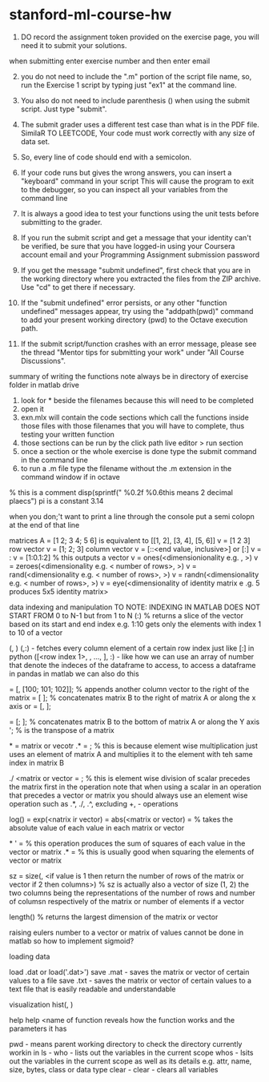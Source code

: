 # stanford-ml-course-hw

1. DO record the assignment token provided on the exercise page, 
you will need it to submit your solutions. 

when submitting enter exercise number and then enter email

2. you do not need to include the ".m" portion of the script file name, so, run the Exercise 1 script by typing just "ex1" at the command line.

3. You also do not need to include parenthesis () when using the submit script. Just type "submit". 

4. The submit grader uses a different test case than what is in the PDF file. 
SimilaR TO LEETCODE, Your code must work correctly with any size of data  set.

5. So, every line of code should end with a semicolon.

6. If your code runs but gives the wrong answers, you can insert a "keyboard" command in your script
This will cause the program to exit to the debugger, so you can inspect all your variables from the command line

7. It is always a good idea to test your functions using the unit tests before submitting to the grader.

8. If you run the submit script and get a message that your identity can't be 
verified, be sure that you have logged-in using your Coursera account email 
and your Programming Assignment submission password

9.  If you get the message "submit undefined", first check that 
you are in the working directory where you extracted the files 
from the ZIP archive. Use "cd" to get there if necessary. 

10.  If the "submit undefined" error persists, or any other "function undefined" 
messages appear, try using the "addpath(pwd)" command to add your present 
working directory (pwd) to the Octave execution path. 

11. If the submit script/function crashes with an error message, please see 
the  thread "Mentor tips for submitting your work" under "All Course  
Discussions".





summary of writing the functions
note always be in directory of exercise folder in matlab drive
1. look for * beside the filenames because this will need to be completed
2. open it
3. exn.mlx will contain the code sections which call the functions inside those files
with those filenames that you will have to complete, thus testing your written function
4. those sections can be run by the click path live editor > run section
5. once a section or the whole exercise is done type the submit command in the command line
6. to run a .m file type the filename without the .m extension in the command window if in octave


% this is a comment
disp(sprintf("<some string> %0.2f %0.6this means 2 decimal plaecs")
pi is a constant 3.14

when you don;'t want to print a line through the console put a semi colopn at the end of that line

matrices
A = [1 2; 3 4; 5 6] is equivalent to [[1, 2], [3, 4], [5, 6]]
v = [1 2 3] row vector
v = [1; 2; 3] column vector
v = [<start value>:<increment value>:<end value, inclusive>] or [<start value>:<end value>]
v = <start value>:<end value>
v = [1:0.1:2] % this outputs a vector
v = ones(<dimensionionality e.g. <number of rows>, <number of columns>>)
v = zeroes(<dimensionality e.g. < number of rows>, <number of columns>>)
v = rand(<dimensionality e.g. < number of rows>, <number of columns>>)
v = randn(<dimensionality e.g. < number of rows>, <number of columns>>)
v = eye(<dimensionality of identity matrix e .g. 5  produces 5x5 identity matrix>	



data indexing and manipulation
TO NOTE: INDEXING IN MATLAB DOES NOT START FROM 0 to N-1 but from 1 to N
<vector>(<start index value>:<end index value>) % returns a slice of the vector based on its start and end index
e.g. 1:10 gets only the elements with index 1 to 10 of a vector 

<matrix>(<row index>, <column index>) 
<matrix>(<row index>,:) - fetches every column element of a certain row index just like <list>[:] in python
<matrix>([<row index 1>, <row index a>, ..., <row index z>], :) - like how we can use an array of number that
denote the indeces of the dataframe to access, to access a dataframe in pandas in matlab we can also do this

<matrix> = [<matrix>, [100; 101; 102]]; % appends another column vector to the right of the matrix
<matrix C> = [<matrix A> <matrix B>]; % concatenates matrix B to the right of matrix A or along the x axis
or <matrix C> = [<matrix A>, <matrix B>]; 

<matrix C> = [<matrix A>; <matrix B>]; % concatenates matrix B to the bottom of matrix A or along the Y axis
<matrix C>'; % is the transpose of a matrix

<matrix or vector> * <scalar> = matrix or vecotr
<matrix or vector> .* <matrix or vector> = <matrix of the same dimensionality>; % this is because element wise multiplication just uses an element of matrix A and multiplies it to the element with teh same index in matrix B

<scalar> ./ <matrix or vector = <matrix or vecotr of same dimensinality>; % this is element wise division of scalar precedes the matrix first in the operation
note that when using a scalar in an operation that precedes a vector or matrix you should
always use an element wise operation such as .*, ./, .^, excluding +, - operations

log(<matrix or vector>) = <natural log of the matrix or vector by getting natural log of each value in matrix or vector>
exp(<natrix ir vector) = <raise the the matrix or vector values to the natural number e>
abs(<matrix or vector) = <matrix or vector of same dimensionality> % takes the absolute value of each value in each matrix or vector

<vector> * <vector>' = <scalar> % this operation produces the sum of squares of each value in the vector or matrix
<vector matrix> .* <vector or matrix> = <vector or matrix of same dimensionality> % this is usually good when squaring the elements of vector or matrix


sz = size(<matrix or vector>, <if value is 1 then return the number of rows of the matrix or vector if 2 then columns>) % sz is actually also a vector of size 
(1, 2) the two columns being the representations of the number of 
rows and number of columsn respectively of the matrix or number of 
elements if a vector 

length(<matrix or vector>) % returns the largest dimension of the matrix or vector


raising eulers number to a vector or matrix of values cannot be done in matlab so how to implement sigmoid?




loading data

load <filename>.dat or load('<filename>.dat>')
save <filename>.mat <vector or matrix variable> - saves the matrix or vector of certain values to a file
save <filename>.txt <vector or matrix variable> - saves the matrix or vector of certain 
values to a text file that is easily readable and understandable


visualization
hist(<matrix or vector>, <number of bars in the histogram>)


help
help <name of function reveals how the function works and the parameters it has


pwd - means parent working directory to check the directory currently workin in
ls - 
who - lists out the variables in the current scope
whos - lsits out the variables in the current scope as well as its details 
e.g. attr, name, size, bytes, class or data type
clear <variable> -
clear - clears all variables

